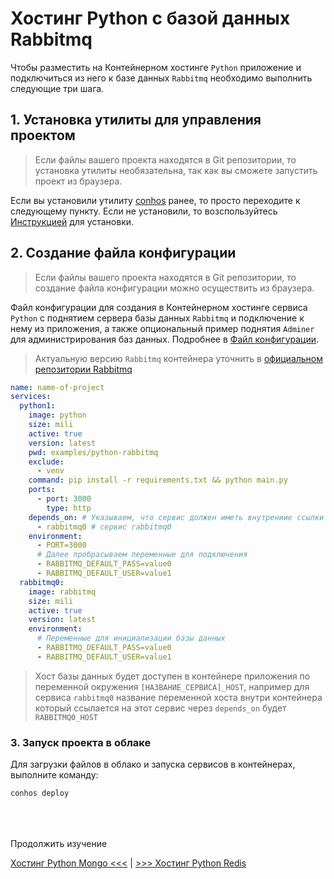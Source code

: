 # Хостинг Python с базой данных Rabbitmq

Чтобы разместить на Контейнерном хостинге `Python` приложение и подключиться из него к базе данных `Rabbitmq` необходимо выполнить следующие три шага.

## 1. Установка утилиты для управления проектом

> Если файлы вашего проекта находятся в Git репозитории, то установка утилиты необязательна, так как вы сможете запустить проект из браузера.

Если вы установили утилиту [conhos](https://www.npmjs.com/package/conhos) ранее, то просто переходите к следующему пункту. Если не установили, то возспользуйтесь [Инструкцией](./GettingStarted.md) для установки.

## 2. Создание файла конфигурации

> Если файлы вашего проекта находятся в Git репозитории, то создание файла конфигурации можно осуществить из браузера.

Файл конфигурации для создания в Контейнерном хостинге сервиса `Python` с поднятием сервера базы данных `Rabbitmq` и подключение к нему из приложения, а также опциональный пример поднятия `Adminer` для администрирования баз данных. Подробнее в [Файл конфигурации](./ConfigFile.md#пример_файла_конфигурации).

> Актуальную версию `Rabbitmq` контейнера уточнить в [официальном репозитории Rabbitmq](https://hub.docker.com/_/rabbitmq/tags)

```yml
name: name-of-project
services:
  python1:
    image: python
    size: mili
    active: true
    version: latest
    pwd: examples/python-rabbitmq
    exclude:
      - venv
    command: pip install -r requirements.txt && python main.py
    ports:
      - port: 3000
        type: http
    depends_on: # Указываем, что сервис должен иметь внутрениие ссылки на
      - rabbitmq0 # сервис rabbitmq0
    environment:
      - PORT=3000
      # Далее пробрасываем переменные для подключения
      - RABBITMQ_DEFAULT_PASS=value0
      - RABBITMQ_DEFAULT_USER=value1
  rabbitmq0:
    image: rabbitmq
    size: mili
    active: true
    version: latest
    environment:
      # Переменные для инициализации базы данных
      - RABBITMQ_DEFAULT_PASS=value0
      - RABBITMQ_DEFAULT_USER=value1
```

> Хост базы данных будет доступен в контейнере приложения по переменной окружения `[НАЗВАНИЕ_СЕРВИСА]_HOST`, например для сервиса `rabbitmq0` название переменной хоста внутри контейнера который ссылается на этот сервис через `depends_on` будет `RABBITMQ0_HOST`

### 3. Запуск проекта в облаке

Для загрузки файлов в облако и запуска сервисов в контейнерах, выполните команду:

```sh
conhos deploy
```

<div style="margin-top: 4rem;"></div>

Продолжить изучение

[Хостинг Python Mongo <<<](./HostingPythonMongo.md) | [>>> Хостинг Python Redis](./HostingPythonRedis.md)
